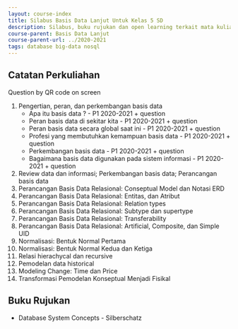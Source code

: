 ```yaml
---
layout: course-index
title: Silabus Basis Data Lanjut Untuk Kelas 5 SD
description: Silabus, buku rujukan dan open learning terkait mata kuliah Basis Data Lanjut
course-parent: Basis Data Lanjut
course-parent-url: ../2020-2021
tags: database big-data nosql
---
```


## Catatan Perkuliahan
Question by QR code on screen

1. Pengertian, peran, dan perkembangan basis data
   - Apa itu basis data ? - P1 2020-2021 + question
   - Peran basis data di sekitar kita - P1 2020-2021 + question
   - Peran basis data secara global saat ini - P1 2020-2021 + question
   - Profesi yang membutuhkan kemampuan basis data - P1 2020-2021 + question
   - Perkembangan basis data - P1 2020-2021 + question
   - Bagaimana basis data digunakan pada sistem informasi - P1 2020-2021 + question
3. Review data dan informasi; Perkembangan basis data; Perancangan basis data
4. Perancangan Basis Data Relasional: Conseptual Model dan Notasi ERD
5. Perancangan Basis Data Relasional: Entitas, dan Atribut
6. Perancangan Basis Data Relasional: Relation types
7. Perancangan Basis Data Relasional: Subtype dan supertype
8. Perancangan Basis Data Relasional: Transferability
9. Perancangan Basis Data Relasional: Artificial, Composite, dan Simple UID
10. Normalisasi: Bentuk Normal Pertama
11. Normalisasi: Bentuk Normal Kedua dan Ketiga
12. Relasi hierachycal dan recursive
13. Pemodelan data historical
14. Modeling Change: Time dan Price
15. Transformasi Pemodelan Konseptual Menjadi Fisikal

## Buku Rujukan

- Database System Concepts - Silberschatz
